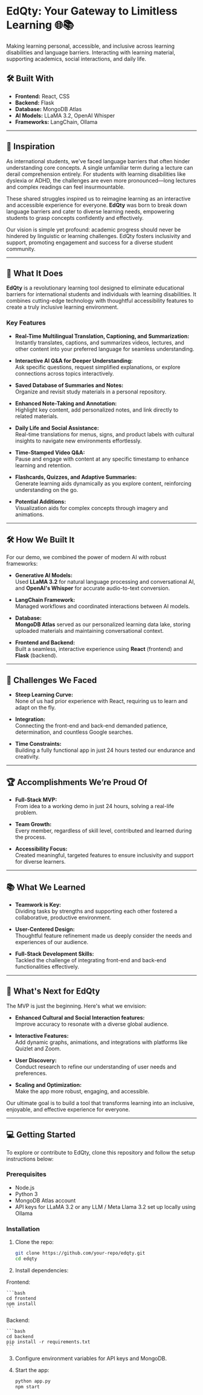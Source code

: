 # EdQty: Your Gateway to Limitless Learning 🌐📚

Making learning personal, accessible, and inclusive across learning disabilities and language barriers. Interacting with learning material, supporting academics, social interactions, and daily life.

## 🛠️ Built With
- **Frontend:** React, CSS  
- **Backend:** Flask  
- **Database:** MongoDB Atlas  
- **AI Models:** LLaMA 3.2, OpenAI Whisper  
- **Frameworks:** LangChain, Ollama  

---

## 🚀 Inspiration
As international students, we've faced language barriers that often hinder understanding core concepts. A single unfamiliar term during a lecture can derail comprehension entirely. For students with learning disabilities like dyslexia or ADHD, the challenges are even more pronounced—long lectures and complex readings can feel insurmountable.  

These shared struggles inspired us to reimagine learning as an interactive and accessible experience for everyone. **EdQty** was born to break down language barriers and cater to diverse learning needs, empowering students to grasp concepts confidently and effectively.

Our vision is simple yet profound: academic progress should never be hindered by linguistic or learning challenges. EdQty fosters inclusivity and support, promoting engagement and success for a diverse student community.

---

## 🎯 What It Does
**EdQty** is a revolutionary learning tool designed to eliminate educational barriers for international students and individuals with learning disabilities. It combines cutting-edge technology with thoughtful accessibility features to create a truly inclusive learning environment.  

### Key Features
- **Real-Time Multilingual Translation, Captioning, and Summarization:**  
  Instantly translates, captions, and summarizes videos, lectures, and other content into your preferred language for seamless understanding.
  
- **Interactive AI Q&A for Deeper Understanding:**  
  Ask specific questions, request simplified explanations, or explore connections across topics interactively.

- **Saved Database of Summaries and Notes:**  
  Organize and revisit study materials in a personal repository.

- **Enhanced Note-Taking and Annotation:**  
  Highlight key content, add personalized notes, and link directly to related materials.

- **Daily Life and Social Assistance:**  
  Real-time translations for menus, signs, and product labels with cultural insights to navigate new environments effortlessly.

- **Time-Stamped Video Q&A:**  
  Pause and engage with content at any specific timestamp to enhance learning and retention.

- **Flashcards, Quizzes, and Adaptive Summaries:**  
  Generate learning aids dynamically as you explore content, reinforcing understanding on the go.

- **Potential Additions:**  
  Visualization aids for complex concepts through imagery and animations.

---

## 🛠️ How We Built It
For our demo, we combined the power of modern AI with robust frameworks:
- **Generative AI Models:**  
  Used **LLaMA 3.2** for natural language processing and conversational AI, and **OpenAI's Whisper** for accurate audio-to-text conversion.
  
- **LangChain Framework:**  
  Managed workflows and coordinated interactions between AI models.

- **Database:**  
  **MongoDB Atlas** served as our personalized learning data lake, storing uploaded materials and maintaining conversational context.

- **Frontend and Backend:**  
  Built a seamless, interactive experience using **React** (frontend) and **Flask** (backend).

---

## 💪 Challenges We Faced
- **Steep Learning Curve:**  
  None of us had prior experience with React, requiring us to learn and adapt on the fly.
  
- **Integration:**  
  Connecting the front-end and back-end demanded patience, determination, and countless Google searches.

- **Time Constraints:**  
  Building a fully functional app in just 24 hours tested our endurance and creativity.

---

## 🏆 Accomplishments We’re Proud Of
- **Full-Stack MVP:**  
  From idea to a working demo in just 24 hours, solving a real-life problem.
  
- **Team Growth:**  
  Every member, regardless of skill level, contributed and learned during the process.

- **Accessibility Focus:**  
  Created meaningful, targeted features to ensure inclusivity and support for diverse learners.

---

## 📚 What We Learned
- **Teamwork is Key:**  
  Dividing tasks by strengths and supporting each other fostered a collaborative, productive environment.

- **User-Centered Design:**  
  Thoughtful feature refinement made us deeply consider the needs and experiences of our audience.

- **Full-Stack Development Skills:**  
  Tackled the challenge of integrating front-end and back-end functionalities effectively.

---

## 🔮 What's Next for EdQty
The MVP is just the beginning. Here's what we envision:
- **Enhanced Cultural and Social Interaction features:**  
  Improve accuracy to resonate with a diverse global audience.
  
- **Interactive Features:**  
  Add dynamic graphs, animations, and integrations with platforms like Quizlet and Zoom.

- **User Discovery:**  
  Conduct research to refine our understanding of user needs and preferences.

- **Scaling and Optimization:**  
  Make the app more robust, engaging, and accessible.

Our ultimate goal is to build a tool that transforms learning into an inclusive, enjoyable, and effective experience for everyone.

---

## 💻 Getting Started
To explore or contribute to EdQty, clone this repository and follow the setup instructions below:

### Prerequisites
- Node.js  
- Python 3  
- MongoDB Atlas account  
- API keys for LLaMA 3.2 or any LLM / Meta Llama 3.2 set up locally using Ollama  

### Installation
1. Clone the repo:  
   ```bash
   git clone https://github.com/your-repo/edqty.git
   cd edqty
   ```

2. Install dependencies:

Frontend:

    ```bash
    cd frontend
    npm install
    ```

Backend:

    ```bash
    cd backend
    pip install -r requirements.txt
    ```

3. Configure environment variables for API keys and MongoDB.

4. Start the app:

    ```bash
    python app.py
    npm start
    ```